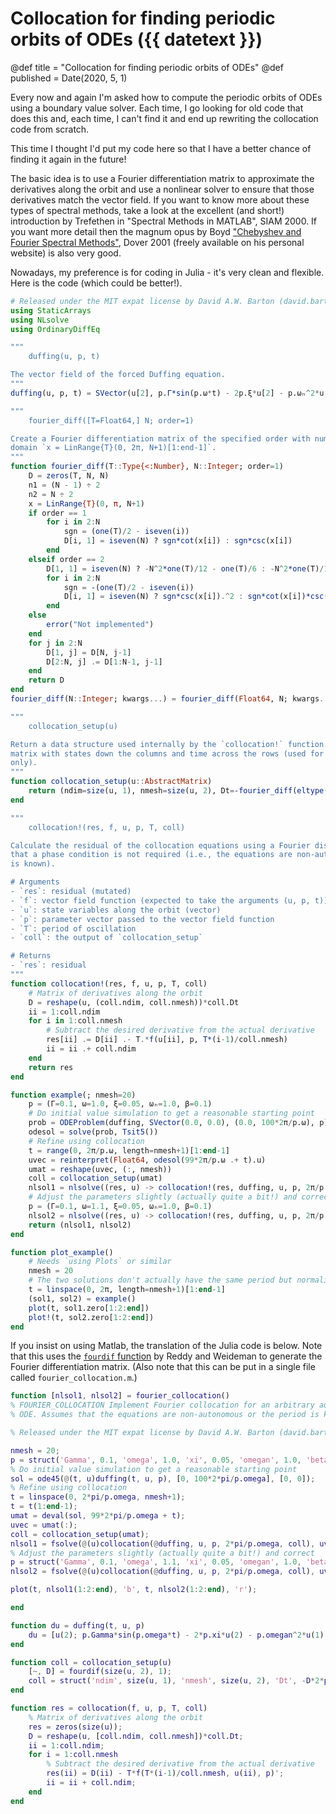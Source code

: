 # Collocation for finding periodic orbits of ODEs ({{ datetext }})

@def title = "Collocation for finding periodic orbits of ODEs"
@def published = Date(2020, 5, 1)

Every now and again I'm asked how to compute the periodic orbits of ODEs using a boundary value solver. Each time, I go looking for old code that does this and, each time, I can't find it and end up rewriting the collocation code from scratch.

This time I thought I'd put my code here so that I have a better chance of finding it again in the future!

The basic idea is to use a Fourier differentiation matrix to approximate the derivatives along the orbit and use a nonlinear solver to ensure that those derivatives match the vector field. If you want to know more about these types of spectral methods, take a look at the excellent (and short!) introduction by Trefethen in "Spectral Methods in MATLAB", SIAM 2000. If you want more detail then the magnum opus by Boyd ["Chebyshev and Fourier Spectral Methods"](http://www-personal.umich.edu/~jpboyd/BOOK_Spectral2000.html), Dover 2001 (freely available on his personal website) is also very good.

Nowadays, my preference is for coding in Julia - it's very clean and flexible. Here is the code (which could be better!).

```julia
# Released under the MIT expat license by David A.W. Barton (david.barton@bristol.ac.uk) 2020
using StaticArrays
using NLsolve
using OrdinaryDiffEq

"""
    duffing(u, p, t)

The vector field of the forced Duffing equation.
"""
duffing(u, p, t) = SVector(u[2], p.Γ*sin(p.ω*t) - 2p.ξ*u[2] - p.ωₙ^2*u[1] - p.β*u[1]^3)

"""
    fourier_diff([T=Float64,] N; order=1)

Create a Fourier differentiation matrix of the specified order with numerical type T on the
domain `x = LinRange{T}(0, 2π, N+1)[1:end-1]`.
"""
function fourier_diff(T::Type{<:Number}, N::Integer; order=1)
    D = zeros(T, N, N)
    n1 = (N - 1) ÷ 2
    n2 = N ÷ 2
    x = LinRange{T}(0, π, N+1)
    if order == 1
        for i in 2:N
            sgn = (one(T)/2 - iseven(i))
            D[i, 1] = iseven(N) ? sgn*cot(x[i]) : sgn*csc(x[i])
        end
    elseif order == 2
        D[1, 1] = iseven(N) ? -N^2*one(T)/12 - one(T)/6 : -N^2*one(T)/12 + one(T)/12
        for i in 2:N
            sgn = -(one(T)/2 - iseven(i))
            D[i, 1] = iseven(N) ? sgn*csc(x[i]).^2 : sgn*cot(x[i])*csc(x[i])
        end
    else
        error("Not implemented")
    end
    for j in 2:N
        D[1, j] = D[N, j-1]
        D[2:N, j] .= D[1:N-1, j-1]
    end
    return D
end
fourier_diff(N::Integer; kwargs...) = fourier_diff(Float64, N; kwargs...)

"""
    collocation_setup(u)

Return a data structure used internally by the `collocation!` function. `u` should be a
matrix with states down the columns and time across the rows (used for size/type information
only).
"""
function collocation_setup(u::AbstractMatrix)
    return (ndim=size(u, 1), nmesh=size(u, 2), Dt=-fourier_diff(eltype(u), size(u, 2))*2π)
end

"""
    collocation!(res, f, u, p, T, coll)

Calculate the residual of the collocation equations using a Fourier discretisation. Assumes
that a phase condition is not required (i.e., the equations are non-autonomous or the period
is known).

# Arguments
- `res`: residual (mutated)
- `f`: vector field function (expected to take the arguments (u, p, t))
- `u`: state variables along the orbit (vector)
- `p`: parameter vector passed to the vector field function
- `T`: period of oscillation
- `coll`: the output of `collocation_setup`

# Returns
- `res`: residual
"""
function collocation!(res, f, u, p, T, coll)
    # Matrix of derivatives along the orbit
    D = reshape(u, (coll.ndim, coll.nmesh))*coll.Dt
    ii = 1:coll.ndim
    for i in 1:coll.nmesh
        # Subtract the desired derivative from the actual derivative
        res[ii] .= D[ii] .- T.*f(u[ii], p, T*(i-1)/coll.nmesh)
        ii = ii .+ coll.ndim
    end
    return res
end

function example(; nmesh=20)
    p = (Γ=0.1, ω=1.0, ξ=0.05, ωₙ=1.0, β=0.1)
    # Do initial value simulation to get a reasonable starting point
    prob = ODEProblem(duffing, SVector(0.0, 0.0), (0.0, 100*2π/p.ω), p)
    odesol = solve(prob, Tsit5())
    # Refine using collocation
    t = range(0, 2π/p.ω, length=nmesh+1)[1:end-1]
    uvec = reinterpret(Float64, odesol(99*2π/p.ω .+ t).u)
    umat = reshape(uvec, (:, nmesh))
    coll = collocation_setup(umat)
    nlsol1 = nlsolve((res, u) -> collocation!(res, duffing, u, p, 2π/p.ω, coll), uvec)
    # Adjust the parameters slightly (actually quite a bit!) and correct
    p = (Γ=0.1, ω=1.1, ξ=0.05, ωₙ=1.0, β=0.1)
    nlsol2 = nlsolve((res, u) -> collocation!(res, duffing, u, p, 2π/p.ω, coll), uvec)
    return (nlsol1, nlsol2)
end

function plot_example()
    # Needs `using Plots` or similar
    nmesh = 20
    # The two solutions don't actually have the same period but normalize to [0, 2π]
    t = linspace(0, 2π, length=nmesh+1)[1:end-1]
    (sol1, sol2) = example()
    plot(t, sol1.zero[1:2:end])
    plot!(t, sol2.zero[1:2:end])
end
```

If you insist on using Matlab, the translation of the Julia code is below. Note that this uses the [`fourdif` function](https://www.math.purdue.edu/~shen7/sp_cfd/programs/dmsuite_matlab/fourdif.m) by Reddy and Weideman to generate the Fourier differentiation matrix. (Also note that this can be put in a single file called `fourier_collocation.m`.)

```matlab
function [nlsol1, nlsol2] = fourier_collocation()
% FOURIER_COLLOCATION Implement Fourier collocation for an arbitrary autonomous
% ODE. Assumes that the equations are non-autonomous or the period is known.

% Released under the MIT expat license by David A.W. Barton (david.barton@bristol.ac.uk) 2020

nmesh = 20;
p = struct('Gamma', 0.1, 'omega', 1.0, 'xi', 0.05, 'omegan', 1.0, 'beta', 0.1);
% Do initial value simulation to get a reasonable starting point
sol = ode45(@(t, u)duffing(t, u, p), [0, 100*2*pi/p.omega], [0, 0]);
% Refine using collocation
t = linspace(0, 2*pi/p.omega, nmesh+1);
t = t(1:end-1);
umat = deval(sol, 99*2*pi/p.omega + t);
uvec = umat(:);
coll = collocation_setup(umat);
nlsol1 = fsolve(@(u)collocation(@duffing, u, p, 2*pi/p.omega, coll), uvec)
% Adjust the parameters slightly (actually quite a bit!) and correct
p = struct('Gamma', 0.1, 'omega', 1.1, 'xi', 0.05, 'omegan', 1.0, 'beta', 0.1);
nlsol2 = fsolve(@(u)collocation(@duffing, u, p, 2*pi/p.omega, coll), uvec)

plot(t, nlsol1(1:2:end), 'b', t, nlsol2(1:2:end), 'r');

end

function du = duffing(t, u, p)
    du = [u(2); p.Gamma*sin(p.omega*t) - 2*p.xi*u(2) - p.omegan^2*u(1) - p.beta*u(1)^3];
end

function coll = collocation_setup(u)
    [~, D] = fourdif(size(u, 2), 1);
    coll = struct('ndim', size(u, 1), 'nmesh', size(u, 2), 'Dt', -D*2*pi);
end

function res = collocation(f, u, p, T, coll)
    % Matrix of derivatives along the orbit
    res = zeros(size(u));
    D = reshape(u, [coll.ndim, coll.nmesh])*coll.Dt;
    ii = 1:coll.ndim;
    for i = 1:coll.nmesh
        % Subtract the desired derivative from the actual derivative
        res(ii) = D(ii) - T*f(T*(i-1)/coll.nmesh, u(ii), p)';
        ii = ii + coll.ndim;
    end
end
```
